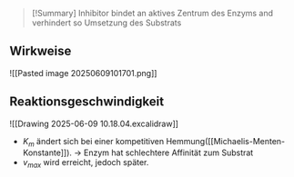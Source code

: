 >[!Summary]
>Inhibitor bindet an aktives Zentrum des Enzyms and verhindert so Umsetzung des Substrats

## Wirkweise
![[Pasted image 20250609101701.png]]

## Reaktionsgeschwindigkeit
![[Drawing 2025-06-09 10.18.04.excalidraw]]
- $K_{m}$ ändert sich bei einer kompetitiven Hemmung([[Michaelis-Menten-Konstante]]). 
	-> Enzym hat schlechtere Affinität zum Substrat
- $v_{max}$ wird erreicht, jedoch später.